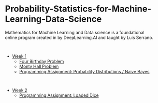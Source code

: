 # Probability-Statistics-for-Machine-Learning-Data-Science
Mathematics for Machine Learning and Data science is a foundational online program created in by DeepLearning.AI and taught by Luis Serrano.

</br>

- [Week 1](https://github.com/RitoChak/Probability-Statistics-for-Machine-Learning-Data-Science/tree/b1f889e9bfcfac79697e5a0c04f65fba14b37114/Week%201)
  - [Four Birthday Problem](https://github.com/RitoChak/Probability-Statistics-for-Machine-Learning-Data-Science/tree/b1f889e9bfcfac79697e5a0c04f65fba14b37114/Week%201/Four%20Birthday%20Problem)
  - [Monty Hall Problem](https://github.com/RitoChak/Probability-Statistics-for-Machine-Learning-Data-Science/tree/b1f889e9bfcfac79697e5a0c04f65fba14b37114/Week%201/Monty%20Hall%20Problem)
  - [Programming Assignment: Probability Distributions / Naive Bayes](https://github.com/RitoChak/Probability-Statistics-for-Machine-Learning-Data-Science/blob/b1f889e9bfcfac79697e5a0c04f65fba14b37114/Week%201/Programming%20Assignment%20Probability%20Distributions%20%20Naive%20Bayes/C3_W1_Assignment.ipynb)

</br>

- [Week 2](https://github.com/RitoChak/Probability-Statistics-for-Machine-Learning-Data-Science/tree/a4b93d0e63b2ca2dab197804a7fa72d3311ce59b/Week%202)
  - [Programming Assignment: Loaded Dice](https://github.com/RitoChak/Probability-Statistics-for-Machine-Learning-Data-Science/blob/a4b93d0e63b2ca2dab197804a7fa72d3311ce59b/Week%202/C3_W2_Assignment.ipynb) 
